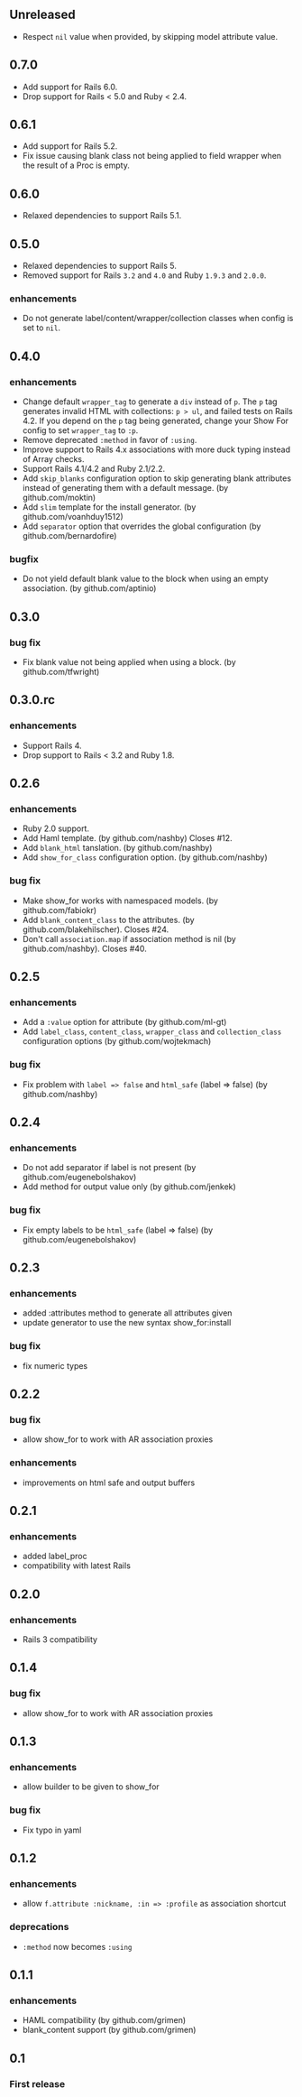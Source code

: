 ## Unreleased

* Respect `nil` value when provided, by skipping model attribute value.

## 0.7.0

* Add support for Rails 6.0.
* Drop support for Rails < 5.0 and Ruby < 2.4.

## 0.6.1

* Add support for Rails 5.2.
*  Fix issue causing blank class not being applied to field wrapper when the result of a Proc is empty.

## 0.6.0

* Relaxed dependencies to support Rails 5.1.

## 0.5.0

* Relaxed dependencies to support Rails 5.
* Removed support for Rails `3.2` and `4.0` and Ruby `1.9.3` and `2.0.0`.

### enhancements
  * Do not generate label/content/wrapper/collection classes when config is set to `nil`.

## 0.4.0

### enhancements
  * Change default `wrapper_tag` to generate a `div` instead of `p`. The `p` tag generates
    invalid HTML with collections: `p > ul`, and failed tests on Rails 4.2. If you depend
    on the `p` tag being generated, change your Show For config to set `wrapper_tag` to `:p`.
  * Remove deprecated `:method` in favor of `:using`.
  * Improve support to Rails 4.x associations with more duck typing instead of Array checks.
  * Support Rails 4.1/4.2 and Ruby 2.1/2.2.
  * Add `skip_blanks` configuration option to skip generating blank attributes
    instead of generating them with a default message. (by github.com/moktin)
  * Add `slim` template for the install generator. (by github.com/voanhduy1512)
  * Add `separator` option that overrides the global configuration (by github.com/bernardofire)

### bugfix
  * Do not yield default blank value to the block when using an empty association. (by github.com/aptinio)

## 0.3.0

### bug fix
  * Fix blank value not being applied when using a block. (by github.com/tfwright)

## 0.3.0.rc

### enhancements
  * Support Rails 4.
  * Drop support to Rails < 3.2 and Ruby 1.8.

## 0.2.6

### enhancements
  * Ruby 2.0 support.
  * Add Haml template. (by github.com/nashby) Closes #12.
  * Add `blank_html` tanslation. (by github.com/nashby)
  * Add `show_for_class` configuration option. (by github.com/nashby)

### bug fix
  * Make show_for works with namespaced models. (by github.com/fabiokr)
  * Add `blank_content_class` to the attributes. (by github.com/blakehilscher). Closes #24.
  * Don't call `association.map` if association method is nil (by github.com/nashby). Closes #40.

## 0.2.5

### enhancements
  * Add a `:value` option for attribute (by github.com/ml-gt)
  * Add `label_class`, `content_class`, `wrapper_class` and `collection_class` configuration options (by github.com/wojtekmach)

### bug fix
  * Fix problem with `label => false` and `html_safe` (label => false) (by github.com/nashby)

## 0.2.4

### enhancements
  * Do not add separator if label is not present (by github.com/eugenebolshakov)
  * Add method for output value only (by github.com/jenkek)

### bug fix
  * Fix empty labels to be `html_safe` (label => false) (by github.com/eugenebolshakov)

## 0.2.3

### enhancements
  * added :attributes method to generate all attributes given
  * update generator to use the new syntax show_for:install

### bug fix
  * fix numeric types

## 0.2.2

### bug fix
  * allow show_for to work with AR association proxies

### enhancements
  * improvements on html safe and output buffers

## 0.2.1

### enhancements
  * added label_proc
  * compatibility with latest Rails

## 0.2.0

### enhancements
  * Rails 3 compatibility

## 0.1.4

### bug fix
  * allow show_for to work with AR association proxies

## 0.1.3

### enhancements
  * allow builder to be given to show_for

### bug fix
  * Fix typo in yaml

## 0.1.2

### enhancements
  * allow `f.attribute :nickname, :in => :profile` as association shortcut

### deprecations
  * `:method` now becomes `:using`

## 0.1.1

### enhancements
  * HAML compatibility (by github.com/grimen)
  * blank_content support (by github.com/grimen)

## 0.1

### First release
